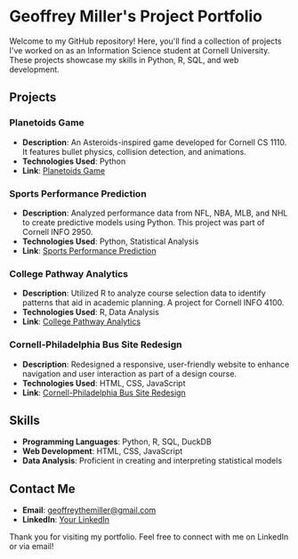 # Geoffrey Miller's Project Portfolio

Welcome to my GitHub repository! Here, you'll find a collection of projects I've worked on as an Information Science student at Cornell University. These projects showcase my skills in Python, R, SQL, and web development.

## Projects

### Planetoids Game
- **Description**: An Asteroids-inspired game developed for Cornell CS 1110. It features bullet physics, collision detection, and animations.
- **Technologies Used**: Python
- **Link**: [Planetoids Game](https://github.com/Geoffreythemiller/GeoffreyMillerProjects/tree/main/planetoids)

### Sports Performance Prediction
- **Description**: Analyzed performance data from NFL, NBA, MLB, and NHL to create predictive models using Python. This project was part of Cornell INFO 2950.
- **Technologies Used**: Python, Statistical Analysis
- **Link**: [Sports Performance Prediction](https://github.com/Geoffreythemiller/GeoffreyMillerProjects/blob/main/2950Finalproject.pdf)

### College Pathway Analytics
- **Description**: Utilized R to analyze course selection data to identify patterns that aid in academic planning. A project for Cornell INFO 4100.
- **Technologies Used**: R, Data Analysis
- **Link**: [College Pathway Analytics](https://github.com/Geoffreythemiller/GeoffreyMillerProjects/blob/main/info4100.finalproject.docx)

### Cornell-Philadelphia Bus Site Redesign
- **Description**: Redesigned a responsive, user-friendly website to enhance navigation and user interaction as part of a design course.
- **Technologies Used**: HTML, CSS, JavaScript
- **Link**: [Cornell-Philadelphia Bus Site Redesign](https://github.com/Geoffreythemiller/GeoffreyMillerProjects/tree/main/1300%20final%20project)

## Skills
- **Programming Languages**: Python, R, SQL, DuckDB
- **Web Development**: HTML, CSS, JavaScript
- **Data Analysis**: Proficient in creating and interpreting statistical models

## Contact Me
- **Email**: geoffreythemiller@gmail.com
- **LinkedIn**: [Your LinkedIn](your-linkedin-url)

Thank you for visiting my portfolio. Feel free to connect with me on LinkedIn or via email!

